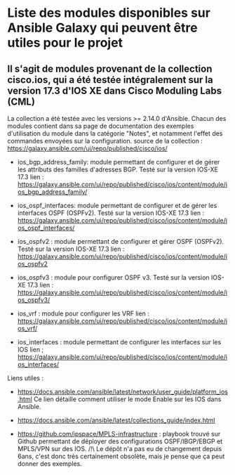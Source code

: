 # Liste des modules disponibles sur Ansible Galaxy qui peuvent être utiles pour le projet

## Il s'agit de modules provenant de la collection cisco.ios, qui a été testée intégralement sur la version 17.3 d'IOS XE dans Cisco Moduling Labs (CML)

La collection a été testée avec les versions >= 2.14.0 d'Ansible. Chacun des modules contient dans sa page de documentation des exemples d'utilisation du module dans la catégorie "Notes", et notamment l'effet des commandes envoyées sur la configuration.
source de la collection : <https://galaxy.ansible.com/ui/repo/published/cisco/ios/>

- ios_bgp_address_family: module permettant de configurer et de gérer les attributs des familles d'adresses BGP. Testé sur la version IOS-XE 17.3
lien : <https://galaxy.ansible.com/ui/repo/published/cisco/ios/content/module/ios_bgp_address_family/>

- ios_ospf_interfaces: module permettant de configurer et de gérer les interfaces OSPF (OSPFv2). Testé sur la version IOS-XE 17.3
lien : <https://galaxy.ansible.com/ui/repo/published/cisco/ios/content/module/ios_ospf_interfaces/>

- ios_ospfv2 : module permettant de configurer et gérer OSPF (OSPFv2). Testé sur la version IOS-XE 17.3
lien : <https://galaxy.ansible.com/ui/repo/published/cisco/ios/content/module/ios_ospfv2>

- ios_ospfv3 : module pour configurer OSPF v3. Testé sur la version IOS-XE 17.3
lien : <https://galaxy.ansible.com/ui/repo/published/cisco/ios/content/module/ios_ospfv3/>

- ios_vrf : module pour configurer les VRF
lien : <https://galaxy.ansible.com/ui/repo/published/cisco/ios/content/module/ios_vrf/>

- ios_interfaces : module permettant de configurer les interfaces sur les IOS
lien ; <https://galaxy.ansible.com/ui/repo/published/cisco/ios/content/module/ios_interfaces/>

Liens utiles :

- <https://docs.ansible.com/ansible/latest/network/user_guide/platform_ios.html>
Ce lien détaille comment utiliser le mode Enable sur les IOS dans Ansible.

- <https://docs.ansible.com/ansible/latest/collections_guide/index.html>

- <https://github.com/ipspace/MPLS-infrastructure> : playbook trouvé sur Github permettant de déployer des configurations OSPF/IBGP/EBGP et MPLS/VPN sur des IOS.
/!\ Le dépôt n'a pas eu de changement depuis 6ans, c'est donc très certainement obsolète, mais je pense que ça peut donner des exemples.
